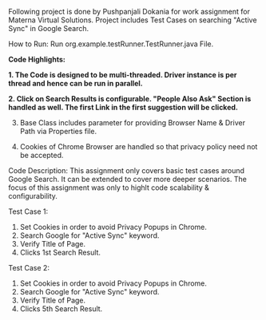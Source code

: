 Following project is done by Pushpanjali Dokania for work assignment for Materna Virtual Solutions.
Project includes Test Cases on searching "Active Sync" in Google Search.

How to Run:
Run org.example.testRunner.TestRunner.java File.

**Code Highlights:** 

  **1. The Code is designed to be multi-threaded. Driver instance is per thread and hence can be run in parallel.**

  **2. Click on Search Results is configurable. "People Also Ask" Section is handled as well. The first Link in the first suggestion will be clicked.**

3. Base Class includes parameter for providing Browser Name & Driver Path via Properties file.

4. Cookies of Chrome Browser are handled so that privacy policy need not be accepted.


Code Description:
This assignment only covers basic test cases around Google Search. It can be extended to cover more deeper scenarios. The focus
of this assignment was only to highlt code scalability & configurability.

Test Case 1:
1. Set Cookies in order to avoid Privacy Popups in Chrome.
2. Search Google for "Active Sync" keyword.
3. Verify Title of Page.
4. Clicks 1st Search Result.

Test Case 2:
1. Set Cookies in order to avoid Privacy Popups in Chrome.
2. Search Google for "Active Sync" keyword.
3. Verify Title of Page.
4. Clicks 5th Search Result.